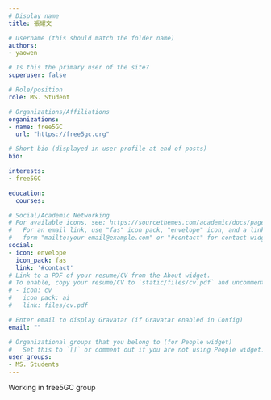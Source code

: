 ```yaml
---
# Display name
title: 張耀文

# Username (this should match the folder name)
authors:
- yaowen

# Is this the primary user of the site?
superuser: false

# Role/position
role: MS. Student

# Organizations/Affiliations
organizations:
- name: free5GC
  url: "https://free5gc.org"

# Short bio (displayed in user profile at end of posts)
bio:

interests:
- free5GC

education:
  courses:

# Social/Academic Networking
# For available icons, see: https://sourcethemes.com/academic/docs/page-builder/#icons
#   For an email link, use "fas" icon pack, "envelope" icon, and a link in the
#   form "mailto:your-email@example.com" or "#contact" for contact widget.
social:
- icon: envelope
  icon_pack: fas
  link: '#contact'
# Link to a PDF of your resume/CV from the About widget.
# To enable, copy your resume/CV to `static/files/cv.pdf` and uncomment the lines below.
# - icon: cv
#   icon_pack: ai
#   link: files/cv.pdf

# Enter email to display Gravatar (if Gravatar enabled in Config)
email: ""

# Organizational groups that you belong to (for People widget)
#   Set this to `[]` or comment out if you are not using People widget.
user_groups:
- MS. Students
---
```


  Working in free5GC group
